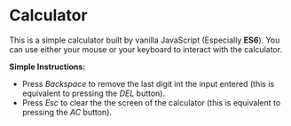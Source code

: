 
# Calculator

This is a simple calculator built by vanilla JavaScript (Especially **ES6**). You can use either your mouse or your keyboard to interact with the calculator.  

**Simple Instructions:**
* Press *Backspace* to remove the last digit int the input entered (this is equivalent to pressing the *DEL* button). 
* Press *Esc* to clear the the screen of the calculator (this is equivalent to pressing the *AC* button).
